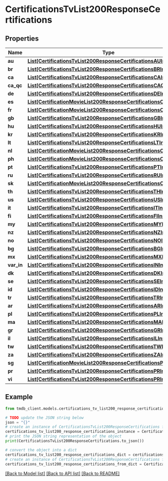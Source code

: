 # CertificationsTvList200ResponseCertifications


## Properties

Name | Type | Description | Notes
------------ | ------------- | ------------- | -------------
**au** | [**List[CertificationsTvList200ResponseCertificationsAUInner]**](CertificationsTvList200ResponseCertificationsAUInner.md) |  | [optional] 
**br** | [**List[CertificationsTvList200ResponseCertificationsBRInner]**](CertificationsTvList200ResponseCertificationsBRInner.md) |  | [optional] 
**ca** | [**List[CertificationsTvList200ResponseCertificationsCAInner]**](CertificationsTvList200ResponseCertificationsCAInner.md) |  | [optional] 
**ca_qc** | [**List[CertificationsTvList200ResponseCertificationsCAQCInner]**](CertificationsTvList200ResponseCertificationsCAQCInner.md) |  | [optional] 
**de** | [**List[CertificationsTvList200ResponseCertificationsDEInner]**](CertificationsTvList200ResponseCertificationsDEInner.md) |  | [optional] 
**es** | [**List[CertificationMovieList200ResponseCertificationsCAQCInner]**](CertificationMovieList200ResponseCertificationsCAQCInner.md) |  | [optional] 
**fr** | [**List[CertificationMovieList200ResponseCertificationsCAQCInner]**](CertificationMovieList200ResponseCertificationsCAQCInner.md) |  | [optional] 
**gb** | [**List[CertificationsTvList200ResponseCertificationsGBInner]**](CertificationsTvList200ResponseCertificationsGBInner.md) |  | [optional] 
**hu** | [**List[CertificationsTvList200ResponseCertificationsHUInner]**](CertificationsTvList200ResponseCertificationsHUInner.md) |  | [optional] 
**kr** | [**List[CertificationsTvList200ResponseCertificationsKRInner]**](CertificationsTvList200ResponseCertificationsKRInner.md) |  | [optional] 
**lt** | [**List[CertificationsTvList200ResponseCertificationsLTInner]**](CertificationsTvList200ResponseCertificationsLTInner.md) |  | [optional] 
**nl** | [**List[CertificationMovieList200ResponseCertificationsCAQCInner]**](CertificationMovieList200ResponseCertificationsCAQCInner.md) |  | [optional] 
**ph** | [**List[CertificationMovieList200ResponseCertificationsCAQCInner]**](CertificationMovieList200ResponseCertificationsCAQCInner.md) |  | [optional] 
**pt** | [**List[CertificationsTvList200ResponseCertificationsPTInner]**](CertificationsTvList200ResponseCertificationsPTInner.md) |  | [optional] 
**ru** | [**List[CertificationsTvList200ResponseCertificationsRUInner]**](CertificationsTvList200ResponseCertificationsRUInner.md) |  | [optional] 
**sk** | [**List[CertificationMovieList200ResponseCertificationsCAQCInner]**](CertificationMovieList200ResponseCertificationsCAQCInner.md) |  | [optional] 
**th** | [**List[CertificationsTvList200ResponseCertificationsTHInner]**](CertificationsTvList200ResponseCertificationsTHInner.md) |  | [optional] 
**us** | [**List[CertificationsTvList200ResponseCertificationsUSInner]**](CertificationsTvList200ResponseCertificationsUSInner.md) |  | [optional] 
**it** | [**List[CertificationsTvList200ResponseCertificationsITInner]**](CertificationsTvList200ResponseCertificationsITInner.md) |  | [optional] 
**fi** | [**List[CertificationsTvList200ResponseCertificationsFIInner]**](CertificationsTvList200ResponseCertificationsFIInner.md) |  | [optional] 
**my** | [**List[CertificationsTvList200ResponseCertificationsMYInner]**](CertificationsTvList200ResponseCertificationsMYInner.md) |  | [optional] 
**nz** | [**List[CertificationsTvList200ResponseCertificationsNZInner]**](CertificationsTvList200ResponseCertificationsNZInner.md) |  | [optional] 
**no** | [**List[CertificationsTvList200ResponseCertificationsNOInner]**](CertificationsTvList200ResponseCertificationsNOInner.md) |  | [optional] 
**bg** | [**List[CertificationsTvList200ResponseCertificationsBGInner]**](CertificationsTvList200ResponseCertificationsBGInner.md) |  | [optional] 
**mx** | [**List[CertificationsTvList200ResponseCertificationsMXInner]**](CertificationsTvList200ResponseCertificationsMXInner.md) |  | [optional] 
**var_in** | [**List[CertificationsTvList200ResponseCertificationsINInner]**](CertificationsTvList200ResponseCertificationsINInner.md) |  | [optional] 
**dk** | [**List[CertificationsTvList200ResponseCertificationsDKInner]**](CertificationsTvList200ResponseCertificationsDKInner.md) |  | [optional] 
**se** | [**List[CertificationsTvList200ResponseCertificationsSEInner]**](CertificationsTvList200ResponseCertificationsSEInner.md) |  | [optional] 
**id** | [**List[CertificationsTvList200ResponseCertificationsIDInner]**](CertificationsTvList200ResponseCertificationsIDInner.md) |  | [optional] 
**tr** | [**List[CertificationsTvList200ResponseCertificationsTRInner]**](CertificationsTvList200ResponseCertificationsTRInner.md) |  | [optional] 
**ar** | [**List[CertificationsTvList200ResponseCertificationsARInner]**](CertificationsTvList200ResponseCertificationsARInner.md) |  | [optional] 
**pl** | [**List[CertificationsTvList200ResponseCertificationsPLInner]**](CertificationsTvList200ResponseCertificationsPLInner.md) |  | [optional] 
**ma** | [**List[CertificationsTvList200ResponseCertificationsMAInner]**](CertificationsTvList200ResponseCertificationsMAInner.md) |  | [optional] 
**gr** | [**List[CertificationsTvList200ResponseCertificationsGRInner]**](CertificationsTvList200ResponseCertificationsGRInner.md) |  | [optional] 
**il** | [**List[CertificationsTvList200ResponseCertificationsILInner]**](CertificationsTvList200ResponseCertificationsILInner.md) |  | [optional] 
**tw** | [**List[CertificationsTvList200ResponseCertificationsTWInner]**](CertificationsTvList200ResponseCertificationsTWInner.md) |  | [optional] 
**za** | [**List[CertificationsTvList200ResponseCertificationsZAInner]**](CertificationsTvList200ResponseCertificationsZAInner.md) |  | [optional] 
**sg** | [**List[CertificationMovieList200ResponseCertificationsPRInner]**](CertificationMovieList200ResponseCertificationsPRInner.md) |  | [optional] 
**pr** | [**List[CertificationsTvList200ResponseCertificationsPRInner]**](CertificationsTvList200ResponseCertificationsPRInner.md) |  | [optional] 
**vi** | [**List[CertificationsTvList200ResponseCertificationsPRInner]**](CertificationsTvList200ResponseCertificationsPRInner.md) |  | [optional] 

## Example

```python
from tmdb_client.models.certifications_tv_list200_response_certifications import CertificationsTvList200ResponseCertifications

# TODO update the JSON string below
json = "{}"
# create an instance of CertificationsTvList200ResponseCertifications from a JSON string
certifications_tv_list200_response_certifications_instance = CertificationsTvList200ResponseCertifications.from_json(json)
# print the JSON string representation of the object
print(CertificationsTvList200ResponseCertifications.to_json())

# convert the object into a dict
certifications_tv_list200_response_certifications_dict = certifications_tv_list200_response_certifications_instance.to_dict()
# create an instance of CertificationsTvList200ResponseCertifications from a dict
certifications_tv_list200_response_certifications_from_dict = CertificationsTvList200ResponseCertifications.from_dict(certifications_tv_list200_response_certifications_dict)
```
[[Back to Model list]](../README.md#documentation-for-models) [[Back to API list]](../README.md#documentation-for-api-endpoints) [[Back to README]](../README.md)


